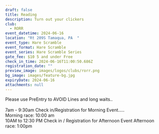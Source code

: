 ```yaml
---
draft: false
title: Reading
description: Turn out your clickers
club:
  - RORR
event_datetime: 2024-06-16
location: "Rt 209S Tamaqua, PA  "
event_type: Hare Scramble
event_format: Hare Scramble
event_series: Hare Scramble Series
gate_fee: $10 5 and under Free
check_in_time: 2024-06-16T11:00:50.686Z
registration_date: ""
preview_image: images/logos/clubs/rorr.png
bg_image: images/feature-bg.jpg
expiryDate: 2024-06-16
attachments: null
---
```

Please use PreEntry to AVOID Lines and long waits..\
\
7am - 9:30am Check in/Registration for Morning Event.....\
Morning race: 10:00 am\
10AM to 12:30 PM Check in / Registration for Afternoon Event
Afternoon race: 1:00pm